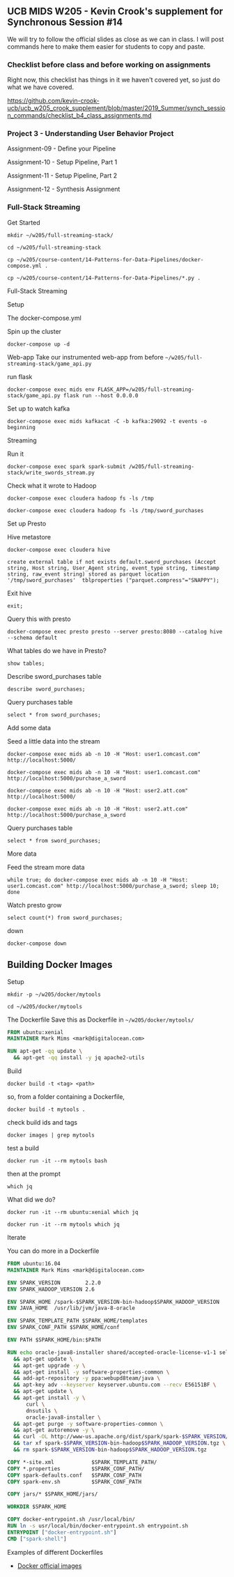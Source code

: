 ## UCB MIDS W205 - Kevin Crook's supplement for Synchronous Session #14

We will try to follow the official slides as close as we can in class.  I will post commands here to make them easier for students to copy and paste.

### Checklist before class and before working on assignments

Right now, this checklist has things in it we haven't covered yet, so just do what we have covered.

https://github.com/kevin-crook-ucb/ucb_w205_crook_supplement/blob/master/2019_Summer/synch_session_commands/checklist_b4_class_assignments.md

### Project 3 - Understanding User Behavior Project

Assignment-09 - Define your Pipeline

Assignment-10 - Setup Pipeline, Part 1

Assignment-11 - Setup Pipeline, Part 2

Assignment-12 - Synthesis Assignment

### Full-Stack Streaming

Get Started
```
mkdir ~/w205/full-streaming-stack/

cd ~/w205/full-streaming-stack

cp ~/w205/course-content/14-Patterns-for-Data-Pipelines/docker-compose.yml .

cp ~/w205/course-content/14-Patterns-for-Data-Pipelines/*.py .
```

Full-Stack Streaming

Setup

The docker-compose.yml

Spin up the cluster
```
docker-compose up -d
```

Web-app
Take our instrumented web-app from before ```~/w205/full-streaming-stack/game_api.py```

run flask
```
docker-compose exec mids env FLASK_APP=/w205/full-streaming-stack/game_api.py flask run --host 0.0.0.0
```

Set up to watch kafka
```
docker-compose exec mids kafkacat -C -b kafka:29092 -t events -o beginning
```

Streaming

Run it
```
docker-compose exec spark spark-submit /w205/full-streaming-stack/write_swords_stream.py
```

Check what it wrote to Hadoop
```
docker-compose exec cloudera hadoop fs -ls /tmp

docker-compose exec cloudera hadoop fs -ls /tmp/sword_purchases
```

Set up Presto

Hive metastore
```
docker-compose exec cloudera hive
```

```
create external table if not exists default.sword_purchases (Accept string, Host string, User_Agent string, event_type string, timestamp string, raw_event string) stored as parquet location '/tmp/sword_purchases'  tblproperties ("parquet.compress"="SNAPPY");
```
Exit hive
```
exit;
```

Query this with presto
```
docker-compose exec presto presto --server presto:8080 --catalog hive --schema default
```

What tables do we have in Presto?
```
show tables;
```

Describe sword_purchases table
```
describe sword_purchases;
```

Query purchases table
```
select * from sword_purchases;
```

Add some data

Seed a little data into the stream
```
docker-compose exec mids ab -n 10 -H "Host: user1.comcast.com" http://localhost:5000/

docker-compose exec mids ab -n 10 -H "Host: user1.comcast.com" http://localhost:5000/purchase_a_sword

docker-compose exec mids ab -n 10 -H "Host: user2.att.com" http://localhost:5000/

docker-compose exec mids ab -n 10 -H "Host: user2.att.com" http://localhost:5000/purchase_a_sword
```

Query purchases table
```
select * from sword_purchases;
```

More data

Feed the stream more data
```
while true; do docker-compose exec mids ab -n 10 -H "Host: user1.comcast.com" http://localhost:5000/purchase_a_sword; sleep 10; done
```

Watch presto grow
```
select count(*) from sword_purchases;
```

down
```
docker-compose down
```

## Building Docker Images

Setup
```
mkdir -p ~/w205/docker/mytools

cd ~/w205/docker/mytools
```

The Dockerfile
Save this as Dockerfile in ```~/w205/docker/mytools/```
```Dockerfile
FROM ubuntu:xenial
MAINTAINER Mark Mims <mark@digitalocean.com>

RUN apt-get -qq update \
  && apt-get -qq install -y jq apache2-utils
```

Build
```
docker build -t <tag> <path>
```

so, from a folder containing a Dockerfile,
```
docker build -t mytools .
```

check build ids and tags
```
docker images | grep mytools
```

test a build
```
docker run -it --rm mytools bash
```

then at the prompt
```
which jq
```

What did we do?
```
docker run -it --rm ubuntu:xenial which jq

docker run -it --rm mytools which jq
```

Iterate

You can do more in a Dockerfile
```Dockerfile
FROM ubuntu:16.04
MAINTAINER Mark Mims <mark@digitalocean.com>

ENV SPARK_VERSION        2.2.0
ENV SPARK_HADOOP_VERSION 2.6

ENV SPARK_HOME /spark-$SPARK_VERSION-bin-hadoop$SPARK_HADOOP_VERSION
ENV JAVA_HOME  /usr/lib/jvm/java-8-oracle

ENV SPARK_TEMPLATE_PATH $SPARK_HOME/templates
ENV SPARK_CONF_PATH $SPARK_HOME/conf

ENV PATH $SPARK_HOME/bin:$PATH

RUN echo oracle-java8-installer shared/accepted-oracle-license-v1-1 select true | debconf-set-selections \
  && apt-get update \
  && apt-get upgrade -y \
  && apt-get install -y software-properties-common \
  && add-apt-repository -y ppa:webupd8team/java \
  && apt-key adv --keyserver keyserver.ubuntu.com --recv E56151BF \
  && apt-get update \
  && apt-get install -y \
      curl \
      dnsutils \
      oracle-java8-installer \
  && apt-get purge -y software-properties-common \
  && apt-get autoremove -y \
  && curl -OL http://www-us.apache.org/dist/spark/spark-$SPARK_VERSION/spark-$SPARK_VERSION-bin-hadoop$SPARK_HADOOP_VERSION.tgz \
  && tar xf spark-$SPARK_VERSION-bin-hadoop$SPARK_HADOOP_VERSION.tgz \
  && rm spark-$SPARK_VERSION-bin-hadoop$SPARK_HADOOP_VERSION.tgz

COPY *-site.xml            $SPARK_TEMPLATE_PATH/
COPY *.properties          $SPARK_CONF_PATH/
COPY spark-defaults.conf   $SPARK_CONF_PATH
COPY spark-env.sh          $SPARK_CONF_PATH

COPY jars/* $SPARK_HOME/jars/

WORKDIR $SPARK_HOME

COPY docker-entrypoint.sh /usr/local/bin/
RUN ln -s usr/local/bin/docker-entrypoint.sh entrypoint.sh
ENTRYPOINT ["docker-entrypoint.sh"]
CMD ["spark-shell"]
```

Examples of different Dockerfiles

- [Docker official images](https://github.com/docker-library/)
